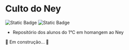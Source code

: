 # Culto do Ney

![Static Badge](https://img.shields.io/badge/Status%3A%20-%20Em%20desenvolvimento%20-%20blue) ![Static Badge](https://img.shields.io/badge/Membros%3A%20-%204%20-%20green)


- Repositório dos alunos do 1°C em homangem ao Ney

🚧   Em construção...  🚧
